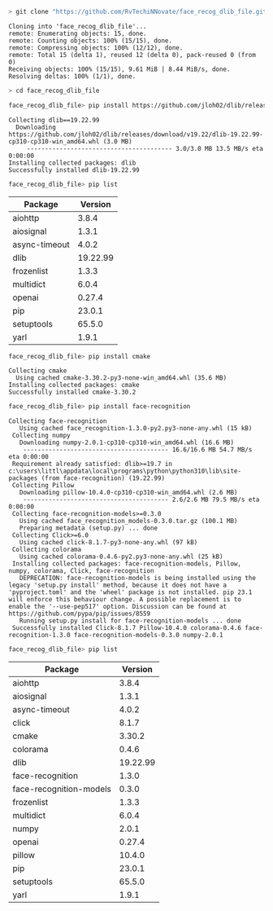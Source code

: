 ```bash
> git clone "https://github.com/RvTechiNNovate/face_recog_dlib_file.git"
```

```
Cloning into 'face_recog_dlib_file'...
remote: Enumerating objects: 15, done.
remote: Counting objects: 100% (15/15), done.
remote: Compressing objects: 100% (12/12), done.
remote: Total 15 (delta 1), reused 12 (delta 0), pack-reused 0 (from 0)
Receiving objects: 100% (15/15), 9.61 MiB | 8.44 MiB/s, done.
Resolving deltas: 100% (1/1), done.
```


```bash
> cd face_recog_dlib_file
```


```bash
face_recog_dlib_file> pip install https://github.com/jloh02/dlib/releases/download/v19.22/dlib-19.22.99-cp310-cp310-win_amd64.whl
```

```
Collecting dlib==19.22.99
  Downloading https://github.com/jloh02/dlib/releases/download/v19.22/dlib-19.22.99-cp310-cp310-win_amd64.whl (3.0 MB) 
     ---------------------------------------- 3.0/3.0 MB 13.5 MB/s eta 0:00:00
Installing collected packages: dlib
Successfully installed dlib-19.22.99
```


```bash
face_recog_dlib_file> pip list
```
| Package        | Version   |
|----------------|-----------|
|  aiohttp       | 3.8.4     |
|  aiosignal     | 1.3.1     |
|  async-timeout | 4.0.2     |
|  dlib          | 19.22.99  |
|  frozenlist    | 1.3.3     |
|  multidict     | 6.0.4     |
|  openai        | 0.27.4    |
|  pip           | 23.0.1    |
|  setuptools    | 65.5.0    |
|  yarl          | 1.9.1     |


```bash
face_recog_dlib_file> pip install cmake
```

```
Collecting cmake
  Using cached cmake-3.30.2-py3-none-win_amd64.whl (35.6 MB)
Installing collected packages: cmake
Successfully installed cmake-3.30.2
```


```bash
face_recog_dlib_file> pip install face-recognition
```

```
Collecting face-recognition
   Using cached face_recognition-1.3.0-py2.py3-none-any.whl (15 kB)
 Collecting numpy
   Downloading numpy-2.0.1-cp310-cp310-win_amd64.whl (16.6 MB)
    ---------------------------------------- 16.6/16.6 MB 54.7 MB/s eta 0:00:00
 Requirement already satisfied: dlib>=19.7 in c:\users\littl\appdata\local\programs\python\python310\lib\site-packages (from face-recognition) (19.22.99)
 Collecting Pillow
   Downloading pillow-10.4.0-cp310-cp310-win_amd64.whl (2.6 MB)
    ---------------------------------------- 2.6/2.6 MB 79.5 MB/s eta 0:00:00
 Collecting face-recognition-models>=0.3.0
   Using cached face_recognition_models-0.3.0.tar.gz (100.1 MB)
   Preparing metadata (setup.py) ... done
 Collecting Click>=6.0
   Using cached click-8.1.7-py3-none-any.whl (97 kB)
 Collecting colorama
   Using cached colorama-0.4.6-py2.py3-none-any.whl (25 kB)
 Installing collected packages: face-recognition-models, Pillow, numpy, colorama, Click, face-recognition
   DEPRECATION: face-recognition-models is being installed using the legacy 'setup.py install' method, because it does not have a 'pyproject.toml' and the 'wheel' package is not installed. pip 23.1 will enforce this behaviour change. A possible replacement is to enable the '--use-pep517' option. Discussion can be found at https://github.com/pypa/pip/issues/8559
   Running setup.py install for face-recognition-models ... done
 Successfully installed Click-8.1.7 Pillow-10.4.0 colorama-0.4.6 face-recognition-1.3.0 face-recognition-models-0.3.0 numpy-2.0.1
```


```bash
face_recog_dlib_file> pip list
```
| Package                 | Version  |
|-------------------------|----------|
| aiohttp                 | 3.8.4    |
| aiosignal               | 1.3.1    |
| async-timeout           | 4.0.2    |
| click                   | 8.1.7    |
| cmake                   | 3.30.2   |
| colorama                | 0.4.6    |
| dlib                    | 19.22.99 |
| face-recognition        | 1.3.0    |
| face-recognition-models | 0.3.0    |
| frozenlist              | 1.3.3    |
| multidict               | 6.0.4    |
| numpy                   | 2.0.1    |
| openai                  | 0.27.4   |
| pillow                  | 10.4.0   |
| pip                     | 23.0.1   |
| setuptools              | 65.5.0   |
| yarl                    | 1.9.1    |
